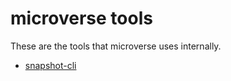 # microverse tools

These are the tools that microverse uses internally.

- [snapshot-cli](./packages/snapshot-cli/README.md)

